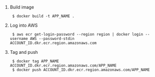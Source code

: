 1. Build image
        
        $ docker build -t APP_NAME .
        
2. Log into AWS

        $ aws ecr get-login-password --region region | docker login --username AWS --password-stdin ACCOUNT_ID.dkr.ecr.region.amazonaws.com
        
3. Tag and push

        $ docker tag APP_NAME ACCOUNT_ID.dkr.ecr.region.amazonaws.com/APP_NAME
        $ docker push ACCOUNT_ID.dkr.ecr.region.amazonaws.com/APP_NAME
 
